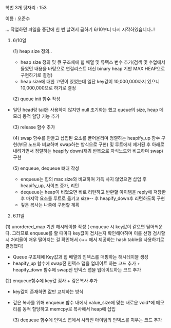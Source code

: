 학번 3개 뒷자리 : 153

이름 : 오준수

... 작업하던 파일을 중간에 한 번 날려서 급하기 6/10부터 다시 시작하였습니다..!
1. 6/10일
   
   (1) heap size 정의..
   - heap size 정의 및 큐 구조체에 힙 배열 및 뮤텍스 변수 추가(검색 및 수업에서 들었던 내용을 바탕으로 연결리스트 대신 binary heap 기반 MAX HEAP으로 구현하기로 결정)
   - heap size에 대한 고민이 있었는데 일단 key값이 10,000,000까지 있으니 10,000,000으로 하기로 결정
  
   (2) queue init 함수 작성
 - 일단 head랑 tail은 사용하지 않지만 null 초기화는 했고 queue의 size, heap 메모리 동적 할당 기능 추가

   (3) release 함수 추가

   (4) swap 함수를 만들고 삽입된 요소를 끌어올리며 정렬하는 heapify_up 함수 구현(부모 노드와 비교하며 swap하는 방식으로 구현) 및 루트에서 제거된 후 아래로 내려가면서 정렬하는 heapify down(재귀 반복으로 자식노드와 비교하며 swap)구현

   (5) enqueue, dequeue 뼈대 작성
   - enqueue는 힙의 max size와 비교하여 가득 차지 않았으면 삽입 후 heapify_up, 사이즈 증가, 리턴
   - dequeue는 heap이 비었으면 바로 리턴하고 반환할 아이템을 reply에 저장한 후 마지막 요소를 루트로 옮기고 size-- 후 heapify_down후 리턴하도록 구현
   - 깊은 복사는 나중에 구현할 계획

  2. 6.11일
  
  (1) unordered_map 기반 해시테이블 작성 ( enqueue 시 key값이 같으면 덮어씌운다. 그러므로 enqueue를 할 때마다 key값이 겹치는지 확인해야하며 이를 선형 검사할 시 처리율이 매우 떨어지는 걸 확인해서 c++ 에서 제공하는 hash table을 사용하기로 결정했다)
   - Queue 구조체에 Key값과 힙 배열의 인덱스를 매핑하는 해시테이블 생성
   - heapify_up 함수에 swap전 인덱스 맵을 업데이트 하는 코드 추가 + heapify_down 함수에 swap전 인덱스 맵을 업데이트하는 코드 추가

   (2) enqueue함수에 key값 검사 + 깊은복사 추가
   - key값이 존재하면 값만 교체하는 방식
   - 깊은 복사를 위해 enqueue 함수 내에서 value_size에 맞는 새로운 void*에 메모리를 동적 할당하고 memcpy로 복사해서 heap에 삽입

     (3) dequeue 함수에 인덱스 맵에서 사라진 아이템의 인덱스를 지우는 코드 추가
     
  
